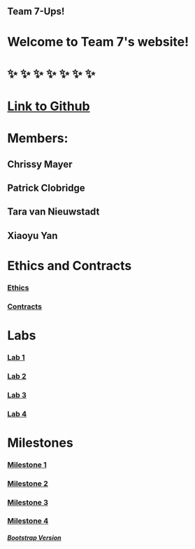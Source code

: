 ## Team 7-Ups!

# Welcome to Team 7's website! 
# &#10024; &#10024; &#10024; &#10024; &#10024; &#10024; &#10024;
# [Link to Github](https://github.com/PBC48/ECE-3400-Fall-2018)
# Members:
## Chrissy Mayer
## Patrick Clobridge 
## Tara van Nieuwstadt
## Xiaoyu Yan

# Ethics and Contracts

### [Ethics](https://www.youtube.com/watch?v=0AMILp0ntLI)

### [Contracts](Team_contract.md)

# Labs

### [Lab 1](lab1.md)

### [Lab 2](lab2.md)

### [Lab 3](lab3.md)

### [Lab 4](lab4.md)

# Milestones

### [Milestone 1](Milestone1.md)

### [Milestone 2](Milestone2.md)

### [Milestone 3](Milestone3.md)

### [Milestone 4](Milestone4.md)

##### [Bootstrap Version](new.html)
